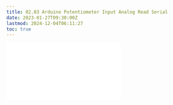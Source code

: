 ```yaml
---
title: 02.03 Arduino Potentiometer Input Analog Read Serial
date: 2023-01-27T09:30:00Z
lastmod: 2024-12-04T06:11:27
toc: true
---
```


![Link to included file content](../../../../arduino/arduino-potentiometer-input-analog-read-serial.md)
